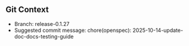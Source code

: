 ## Git Context

- Branch: release-0.1.27
- Suggested commit message: chore(openspec): 2025-10-14-update-doc-docs-testing-guide
